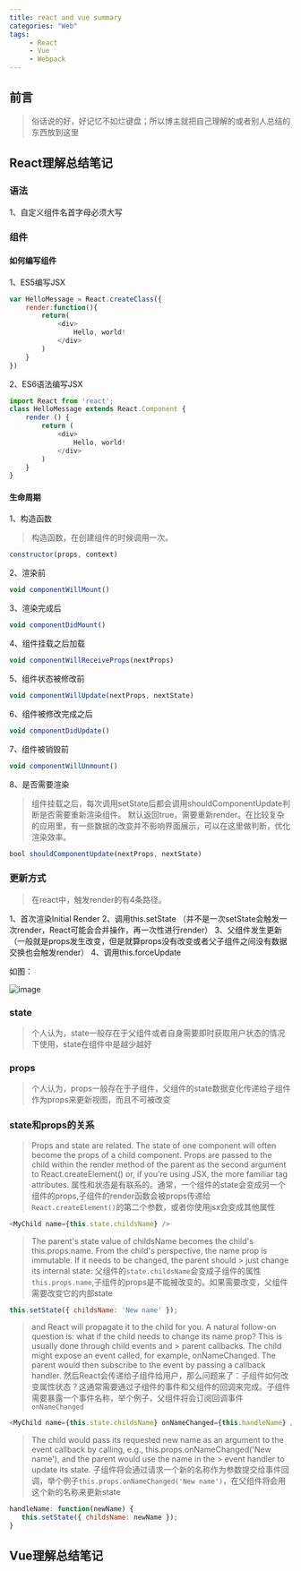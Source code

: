 ```yaml
---
title: react and vue summary
categories: "Web"
tags:
     - React
     - Vue
     - Webpack
---
```


## 前言

> 俗话说的好，好记忆不如烂键盘；所以博主就把自己理解的或者别人总结的东西放到这里

<!-- more -->

## React理解总结笔记

### 语法

1、自定义组件名首字母必须大写


### 组件

#### 如何编写组件

1、ES5编写JSX

``` js
var HelloMessage = React.createClass({                                                
    render:function(){                                                                  
        return(                                                                               
            <div>
                Hello, world!
            </div>
        )                                                                                       
    }                                                                                          
}) 
```

2、ES6语法编写JSX

``` js
import React from 'react';
class HelloMessage extends React.Component {
    render () {
        return (
            <div>
                Hello, world!
            </div>
        )
    }
}
```

#### 生命周期

1、构造函数
> 构造函数，在创建组件的时候调用一次。

``` js
constructor(props, context)
```

2、渲染前
``` js
void componentWillMount()
```

3、渲染完成后
``` js
void componentDidMount()
```

4、组件挂载之后加载
``` js
void componentWillReceiveProps(nextProps)
```

5、组件状态被修改前
``` js
void componentWillUpdate(nextProps, nextState)
```

6、组件被修改完成之后
``` js
void componentDidUpdate()
```

7、组件被销毁前
``` js
void componentWillUnmount()
```

8、是否需要渲染
> 组件挂载之后，每次调用setState后都会调用shouldComponentUpdate判断是否需要重新渲染组件。
> 默认返回true，需要重新render。在比较复杂的应用里，有一些数据的改变并不影响界面展示，可以在这里做判断，优化渲染效率。

``` js
bool shouldComponentUpdate(nextProps, nextState)
```

### 更新方式
> 在react中，触发render的有4条路径。

1、首次渲染Initial Render
2、调用this.setState （并不是一次setState会触发一次render，React可能会合并操作，再一次性进行render）
3、父组件发生更新（一般就是props发生改变，但是就算props没有改变或者父子组件之间没有数据交换也会触发render）
4、调用this.forceUpdate

如图：

![image](/img/react-and-vue-summary/reactzq.png)

### state

> 个人认为，state一般存在于父组件或者自身需要即时获取用户状态的情况下使用，state在组件中是越少越好

### props

> 个人认为，props一般存在于子组件，父组件的state数据变化传递给子组件作为props来更新视图，而且不可被改变

### state和props的关系

> Props and state are related. The state of one component will often become the props of a child component. 
> Props are passed to the child within the render method of the parent as the second argument to React.createElement() or, if you're using JSX, the more familiar tag attributes.
> 属性和状态是有联系的。通常，一个组件的state会变成另一个组件的props,子组件的render函数会被props传递给`React.createElement()`的第二个参数，或者你使用jsx会变成其他属性

```js 
<MyChild name={this.state.childsName} />
```

> The parent's state value of childsName becomes the child's this.props.name. From the child's perspective, the name prop is immutable. If it needs to be changed, the parent should > just change its internal state:
> 父组件的`state.childsName`会变成子组件的属性`this.props.name`,子组件的props是不能被改变的。如果需要改变，父组件需要改变它的内部state

``` js
this.setState({ childsName: 'New name' });
```

> and React will propagate it to the child for you. A natural follow-on question is: what if the child needs to change its name prop? This is usually done through child events and  > parent callbacks. The child might expose an event called, for example, onNameChanged. The parent would then subscribe to the event by passing a callback handler.
> 然后React会传递给子组件给用户，那么问题来了：子组件如何改变属性状态？这通常需要通过子组件的事件和父组件的回调来完成。子组件需要暴露一个事件名称，举个例子，父组件将会订阅回调事件`onNameChanged`

``` js
<MyChild name={this.state.childsName} onNameChanged={this.handleName} />
```

> The child would pass its requested new name as an argument to the event callback by calling, e.g.,  this.props.onNameChanged('New name'), and the parent would use the name in the > event handler to update its state.
> 子组件将会通过请求一个新的名称作为参数提交给事件回调，举个例子`this.props.onNameChanged('New name')`，在父组件将会用这个新的名称来更新state

``` js
handleName: function(newName) {
   this.setState({ childsName: newName });
}
```
## Vue理解总结笔记